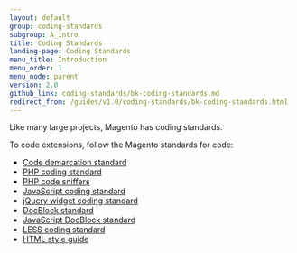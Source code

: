 ```yaml
---
layout: default
group: coding-standards
subgroup: A_intro
title: Coding Standards
landing-page: Coding Standards
menu_title: Introduction
menu_order: 1
menu_node: parent
version: 2.0
github_link: coding-standards/bk-coding-standards.md
redirect_from: /guides/v1.0/coding-standards/bk-coding-standards.html
---
```

<!-- This topic is referred to from Magento 2 code! Don't change the URL without informing engineering! -->
<!-- Referring file: contributing.md owned by core -->


Like many large projects, Magento has coding standards.

To code extensions, follow the Magento standards for code:


- [Code demarcation standard]({{page.baseurl}}coding-standards/code-standard-demarcation.html)
- [PHP coding standard]({{page.baseurl}}coding-standards/code-standard-php.html)
- [PHP code sniffers]({{page.baseurl}}coding-standards/code-standard-sniffers.html)
- [JavaScript coding standard]({{page.baseurl}}coding-standards/code-standard-javascript.html)
- [jQuery widget coding standard]({{page.baseurl}}coding-standards/code-standard-jquery-widgets.html)
- [DocBlock standard]({{page.baseurl}}coding-standards/docblock-standard-general.html)
- [JavaScript DocBlock standard]({{page.baseurl}}coding-standards/docblock-standard-javascript.html)
- [LESS coding standard]({{page.baseurl}}coding-standards/code-standard-less.html)
- [HTML style guide]({{page.baseurl}}coding-standards/code-standard-html.html)


